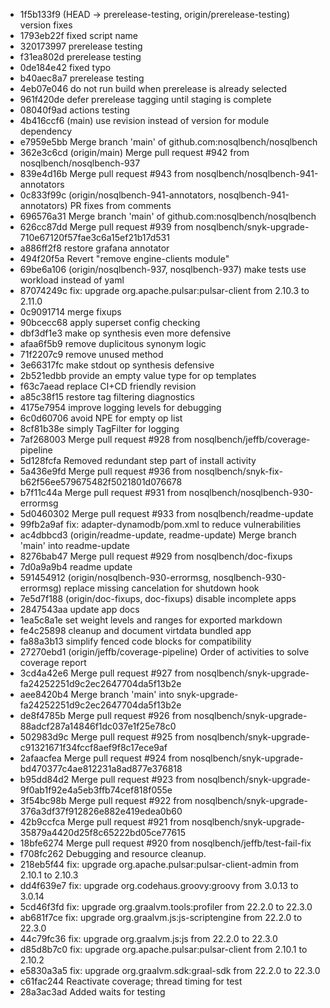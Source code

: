 - 1f5b133f9 (HEAD -> prerelease-testing, origin/prerelease-testing) version fixes
- 1793eb22f fixed script name
- 320173997 prerelease testing
- f31ea802d prerelease testing
- 0de184e42 fixed typo
- b40aec8a7 prerelease testing
- 4eb07e046 do not run build when prerelease is already selected
- 961f420de defer prerelease tagging until staging is complete
- 08040f9ad actions testing
- 4b416ccf6 (main) use revision instead of version for module dependency
- e7959e5bb Merge branch 'main' of github.com:nosqlbench/nosqlbench
- 362e3c6cd (origin/main) Merge pull request #942 from nosqlbench/nosqlbench-937
- 839e4d16b Merge pull request #943 from nosqlbench/nosqlbench-941-annotators
- 0c833f99c (origin/nosqlbench-941-annotators, nosqlbench-941-annotators) PR fixes from comments
- 696576a31 Merge branch 'main' of github.com:nosqlbench/nosqlbench
- 626cc87dd Merge pull request #939 from nosqlbench/snyk-upgrade-710e67120f57fae3c6a15ef21b17d531
- a886ff2f8 restore grafana annotator
- 494f20f5a Revert "remove engine-clients module"
- 69be6a106 (origin/nosqlbench-937, nosqlbench-937) make tests use workload instead of yaml
- 87074249c fix: upgrade org.apache.pulsar:pulsar-client from 2.10.3 to 2.11.0
- 0c9091714 merge fixups
- 90bcecc68 apply superset config checking
- dbf3df1e3 make op synthesis even more defensive
- afaa6f5b9 remove duplicitous synonym logic
- 71f2207c9 remove unused method
- 3e66317fc make stdout op synthesis defensive
- 2b521edbb provide an empty value type for op templates
- f63c7aead replace CI+CD friendly revision
- a85c38f15 restore tag filtering diagnostics
- 4175e7954 improve logging levels for debugging
- 6c0d60706 avoid NPE for empty op list
- 8cf81b38e simply TagFilter for logging
- 7af268003 Merge pull request #928 from nosqlbench/jeffb/coverage-pipeline
- 5d128fcfa Removed redundant step part of install activity
- 5a436e9fd Merge pull request #936 from nosqlbench/snyk-fix-b62f56ee579675482f5021801d076678
- b7f11c44a Merge pull request #931 from nosqlbench/nosqlbench-930-errormsg
- 5d0460302 Merge pull request #933 from nosqlbench/readme-update
- 99fb2a9af fix: adapter-dynamodb/pom.xml to reduce vulnerabilities
- ac4dbbcd3 (origin/readme-update, readme-update) Merge branch 'main' into readme-update
- 8276bab47 Merge pull request #929 from nosqlbench/doc-fixups
- 7d0a9a9b4 readme update
- 591454912 (origin/nosqlbench-930-errormsg, nosqlbench-930-errormsg) replace missing cancelation for shutdown hook
- 7e5d7f188 (origin/doc-fixups, doc-fixups) disable incomplete apps
- 2847543aa update app docs
- 1ea5c8a1e set weight levels and ranges for exported markdown
- fe4c25898 cleanup and document virtdata bundled app
- fa88a3b13 simplify fenced code blocks for compatibility
- 27270ebd1 (origin/jeffb/coverage-pipeline) Order of activities to solve coverage report
- 3cd4a42e6 Merge pull request #927 from nosqlbench/snyk-upgrade-fa24252251d9c2ec2647704da5f13b2e
- aee8420b4 Merge branch 'main' into snyk-upgrade-fa24252251d9c2ec2647704da5f13b2e
- de8f4785b Merge pull request #926 from nosqlbench/snyk-upgrade-88adcf287a14846f1dc037e1f25e78c0
- 502983d9c Merge pull request #925 from nosqlbench/snyk-upgrade-c91321671f34fccf8aef9f8c17ece9af
- 2afaacfea Merge pull request #924 from nosqlbench/snyk-upgrade-bd470377c4ae812231a8ad877e376818
- b95dd84d2 Merge pull request #923 from nosqlbench/snyk-upgrade-9f0ab1f92e4a5eb3ffb74cef818f055e
- 3f54bc98b Merge pull request #922 from nosqlbench/snyk-upgrade-376a3df37f912826e882e419edea0b60
- 42b9ccfca Merge pull request #921 from nosqlbench/snyk-upgrade-35879a4420d25f8c65222bd05ce77615
- 18bfe6274 Merge pull request #920 from nosqlbench/jeffb/test-fail-fix
- f708fc262 Debugging and resource cleanup.
- 218eb5f44 fix: upgrade org.apache.pulsar:pulsar-client-admin from 2.10.1 to 2.10.3
- dd4f639e7 fix: upgrade org.codehaus.groovy:groovy from 3.0.13 to 3.0.14
- 5cd46f3fd fix: upgrade org.graalvm.tools:profiler from 22.2.0 to 22.3.0
- ab681f7ce fix: upgrade org.graalvm.js:js-scriptengine from 22.2.0 to 22.3.0
- 44c79fc36 fix: upgrade org.graalvm.js:js from 22.2.0 to 22.3.0
- d85d8b7c0 fix: upgrade org.apache.pulsar:pulsar-client from 2.10.1 to 2.10.2
- e5830a3a5 fix: upgrade org.graalvm.sdk:graal-sdk from 22.2.0 to 22.3.0
- c61fac244 Reactivate coverage; thread timing for test
- 28a3ac3ad Added waits for testing
